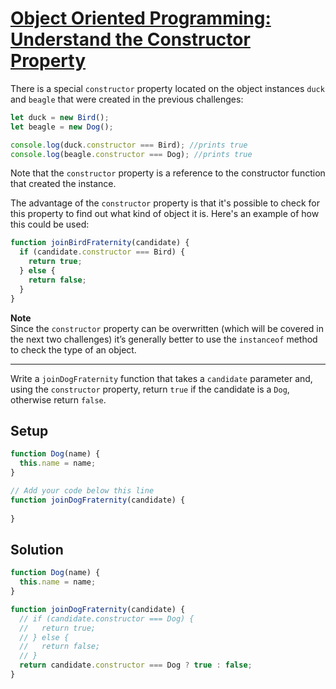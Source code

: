 # [Object Oriented Programming: Understand the Constructor Property](https://learn.freecodecamp.org/javascript-algorithms-and-data-structures/object-oriented-programming/understand-the-constructor-property)

There is a special `constructor` property located on the object instances `duck` and `beagle` that were created in the previous challenges:

```js
let duck = new Bird();
let beagle = new Dog();

console.log(duck.constructor === Bird); //prints true
console.log(beagle.constructor === Dog); //prints true
```

Note that the `constructor` property is a reference to the constructor function that created the instance.

The advantage of the `constructor` property is that it's possible to check for this property to find out what kind of object it is. Here's an example of how this could be used:

```js
function joinBirdFraternity(candidate) {
  if (candidate.constructor === Bird) {
    return true;
  } else {
    return false;
  }
}
```

**Note**  
Since the `constructor` property can be overwritten (which will be covered in the next two challenges) it’s generally better to use the `instanceof` method to check the type of an object.

---

Write a `joinDogFraternity` function that takes a `candidate` parameter and, using the `constructor` property, return `true` if the candidate is a `Dog`, otherwise return `false`.

## Setup
```js
function Dog(name) {
  this.name = name;
}

// Add your code below this line
function joinDogFraternity(candidate) {
  
}
```

## Solution
```js
function Dog(name) {
  this.name = name;
}

function joinDogFraternity(candidate) {
  // if (candidate.constructor === Dog) {
  //   return true;
  // } else {
  //   return false;
  // }
  return candidate.constructor === Dog ? true : false;
}
```